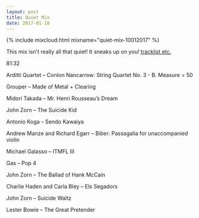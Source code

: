 ```yaml
---
layout: post
title: Quiet Mix
date: 2017-01-10
---
```


{% include mixcloud.html mixname="quiet-mix-10012017" %}

This mix isn't really all that quiet! It sneaks up on you! [tracklist etc.](http://empty-trash.com/2017/01/10/quiet-mix/)

<!-- more -->

81:32

Arditti Quartet – Conlon Nancarrow: String Quartet No. 3 - B. Measure = 50

Grouper – Made of Metal + Clearing

Midori Takada – Mr. Henri Rousseau’s Dream

John Zorn – The Suicide Kid

Antonio Koga – Sendo Kawaiya

Andrew Manze and Richard Egarr – Biber: Passagalia for unaccompanied violin

Michael Galasso – ITMFL III

Gas – Pop 4

John Zorn – The Ballad of Hank McCain

Charlie Haden and Carla Bley – Els Segadors

John Zorn – Suicide Waltz

Lester Bowie – The Great Pretender

